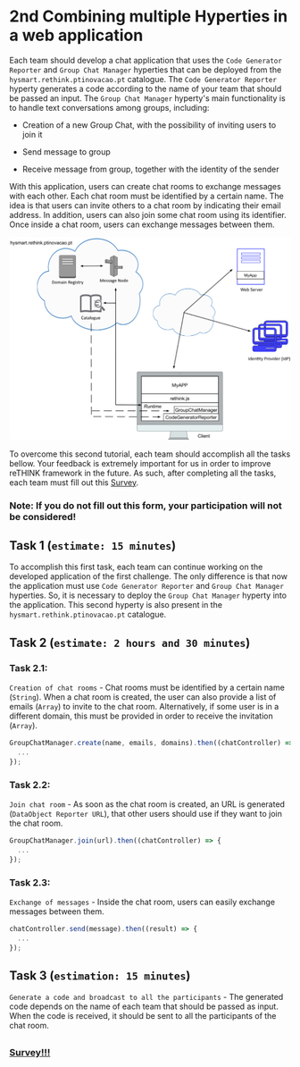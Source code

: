 # 2nd Combining multiple Hyperties in a web application 

Each team should develop a chat application that uses the `Code Generator Reporter` and `Group Chat Manager` hyperties that can be deployed from the `hysmart.rethink.ptinovacao.pt` catalogue. The `Code Generator Reporter` hyperty generates a code according to the name of your team that should be passed an input. The `Group Chat Manager` hyperty's main functionality is to handle text conversations among groups, including:

 * Creation of a new Group Chat, with the possibility of inviting users to join it
 
 * Send message to group

 * Receive message from group, together with the identity of the sender
 

With this application, users can create chat rooms to exchange messages with each other. Each chat room must be identified by a certain name. The idea is that users can invite others to a chat room by indicating their email address. In addition, users can also join some chat room using its identifier. Once inside a chat room, users can exchange messages between them. 
   

![2nd Challenge](./Figures/2-Challenge.jpg)

To overcome this second tutorial, each team should accomplish all the tasks bellow. 
Your feedback is extremely important for us in order to improve reTHINK framework in the future. As such, after completing all the tasks, each team must fill out this [Survey](https://docs.google.com/forms/d/e/1FAIpQLSeFt56Ura0zkTqg_VX9od_jBZtE3-2mt_urTFvxsoRuQ3uJRw/viewform). 

### Note: If you do not fill out this form, your participation will not be considered! 


## Task 1 (`estimate: 15 minutes`)

To accomplish this first task, each team can continue working on the developed application of the first challenge. The only difference is that now the application must use `Code Generator Reporter` and `Group Chat Manager` hyperties. So, it is necessary to deploy the `Group Chat Manager` hyperty into the application. This second hyperty is also present in the `hysmart.rethink.ptinovacao.pt` catalogue.


## Task 2 (`estimate: 2 hours and 30 minutes`)

### Task 2.1:

`Creation of chat rooms` - Chat rooms must be identified by a certain name (`String`). When a chat room is created, the user can also provide a list of emails (`Array`) to invite to the chat room. Alternatively, if some user is in a different domain, this must be provided in order to receive the invitation (`Array`). 

```javascript
GroupChatManager.create(name, emails, domains).then((chatController) => {
  ...
});
```


### Task 2.2: 

`Join chat room` - As soon as the chat room is created, an URL is generated (`DataObject Reporter URL`), that other users should use if they want to join the chat room.

```javascript
GroupChatManager.join(url).then((chatController) => {
  ...
});
```


### Task 2.3: 

`Exchange of messages` - Inside the chat room, users can easily exchange messages between them.

```javascript
chatController.send(message).then((result) => {
  ...
});
```

## Task 3 (`estimation: 15 minutes`)

`Generate a code and broadcast to all the participants` - The generated code depends on the name of each team that should be passed as input. When the code is received, it should be sent to all the participants of the chat room.

##

### [Survey!!!](https://docs.google.com/forms/d/e/1FAIpQLSeFt56Ura0zkTqg_VX9od_jBZtE3-2mt_urTFvxsoRuQ3uJRw/viewform) 

